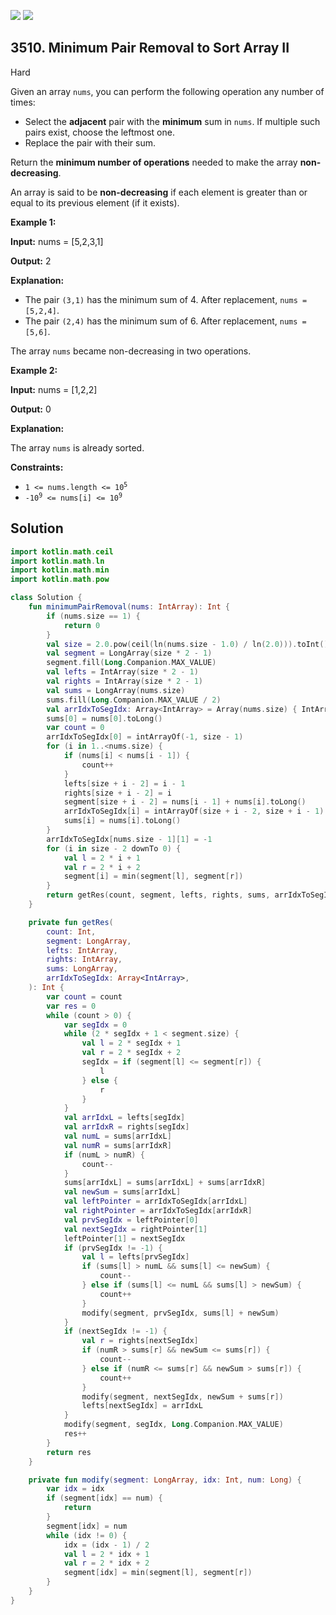 [![](https://img.shields.io/github/stars/javadev/LeetCode-in-Kotlin?label=Stars&style=flat-square)](https://github.com/javadev/LeetCode-in-Kotlin)
[![](https://img.shields.io/github/forks/javadev/LeetCode-in-Kotlin?label=Fork%20me%20on%20GitHub%20&style=flat-square)](https://github.com/javadev/LeetCode-in-Kotlin/fork)

## 3510\. Minimum Pair Removal to Sort Array II

Hard

Given an array `nums`, you can perform the following operation any number of times:

*   Select the **adjacent** pair with the **minimum** sum in `nums`. If multiple such pairs exist, choose the leftmost one.
*   Replace the pair with their sum.

Return the **minimum number of operations** needed to make the array **non-decreasing**.

An array is said to be **non-decreasing** if each element is greater than or equal to its previous element (if it exists).

**Example 1:**

**Input:** nums = [5,2,3,1]

**Output:** 2

**Explanation:**

*   The pair `(3,1)` has the minimum sum of 4. After replacement, `nums = [5,2,4]`.
*   The pair `(2,4)` has the minimum sum of 6. After replacement, `nums = [5,6]`.

The array `nums` became non-decreasing in two operations.

**Example 2:**

**Input:** nums = [1,2,2]

**Output:** 0

**Explanation:**

The array `nums` is already sorted.

**Constraints:**

*   <code>1 <= nums.length <= 10<sup>5</sup></code>
*   <code>-10<sup>9</sup> <= nums[i] <= 10<sup>9</sup></code>

## Solution

```kotlin
import kotlin.math.ceil
import kotlin.math.ln
import kotlin.math.min
import kotlin.math.pow

class Solution {
    fun minimumPairRemoval(nums: IntArray): Int {
        if (nums.size == 1) {
            return 0
        }
        val size = 2.0.pow(ceil(ln(nums.size - 1.0) / ln(2.0))).toInt()
        val segment = LongArray(size * 2 - 1)
        segment.fill(Long.Companion.MAX_VALUE)
        val lefts = IntArray(size * 2 - 1)
        val rights = IntArray(size * 2 - 1)
        val sums = LongArray(nums.size)
        sums.fill(Long.Companion.MAX_VALUE / 2)
        val arrIdxToSegIdx: Array<IntArray> = Array(nums.size) { IntArray(0) }
        sums[0] = nums[0].toLong()
        var count = 0
        arrIdxToSegIdx[0] = intArrayOf(-1, size - 1)
        for (i in 1..<nums.size) {
            if (nums[i] < nums[i - 1]) {
                count++
            }
            lefts[size + i - 2] = i - 1
            rights[size + i - 2] = i
            segment[size + i - 2] = nums[i - 1] + nums[i].toLong()
            arrIdxToSegIdx[i] = intArrayOf(size + i - 2, size + i - 1)
            sums[i] = nums[i].toLong()
        }
        arrIdxToSegIdx[nums.size - 1][1] = -1
        for (i in size - 2 downTo 0) {
            val l = 2 * i + 1
            val r = 2 * i + 2
            segment[i] = min(segment[l], segment[r])
        }
        return getRes(count, segment, lefts, rights, sums, arrIdxToSegIdx)
    }

    private fun getRes(
        count: Int,
        segment: LongArray,
        lefts: IntArray,
        rights: IntArray,
        sums: LongArray,
        arrIdxToSegIdx: Array<IntArray>,
    ): Int {
        var count = count
        var res = 0
        while (count > 0) {
            var segIdx = 0
            while (2 * segIdx + 1 < segment.size) {
                val l = 2 * segIdx + 1
                val r = 2 * segIdx + 2
                segIdx = if (segment[l] <= segment[r]) {
                    l
                } else {
                    r
                }
            }
            val arrIdxL = lefts[segIdx]
            val arrIdxR = rights[segIdx]
            val numL = sums[arrIdxL]
            val numR = sums[arrIdxR]
            if (numL > numR) {
                count--
            }
            sums[arrIdxL] = sums[arrIdxL] + sums[arrIdxR]
            val newSum = sums[arrIdxL]
            val leftPointer = arrIdxToSegIdx[arrIdxL]
            val rightPointer = arrIdxToSegIdx[arrIdxR]
            val prvSegIdx = leftPointer[0]
            val nextSegIdx = rightPointer[1]
            leftPointer[1] = nextSegIdx
            if (prvSegIdx != -1) {
                val l = lefts[prvSegIdx]
                if (sums[l] > numL && sums[l] <= newSum) {
                    count--
                } else if (sums[l] <= numL && sums[l] > newSum) {
                    count++
                }
                modify(segment, prvSegIdx, sums[l] + newSum)
            }
            if (nextSegIdx != -1) {
                val r = rights[nextSegIdx]
                if (numR > sums[r] && newSum <= sums[r]) {
                    count--
                } else if (numR <= sums[r] && newSum > sums[r]) {
                    count++
                }
                modify(segment, nextSegIdx, newSum + sums[r])
                lefts[nextSegIdx] = arrIdxL
            }
            modify(segment, segIdx, Long.Companion.MAX_VALUE)
            res++
        }
        return res
    }

    private fun modify(segment: LongArray, idx: Int, num: Long) {
        var idx = idx
        if (segment[idx] == num) {
            return
        }
        segment[idx] = num
        while (idx != 0) {
            idx = (idx - 1) / 2
            val l = 2 * idx + 1
            val r = 2 * idx + 2
            segment[idx] = min(segment[l], segment[r])
        }
    }
}
```